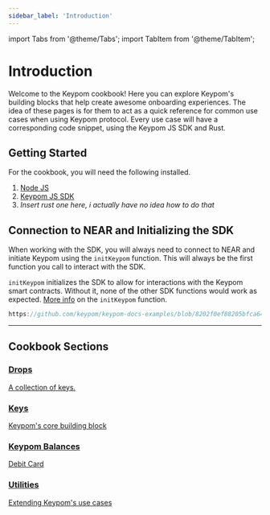 ```yaml
---
sidebar_label: 'Introduction'
---
```

import Tabs from '@theme/Tabs';
import TabItem from '@theme/TabItem';

# Introduction
Welcome to the Keypom cookbook! Here you can explore Keypom's building blocks that help create awesome onboarding experiences. The idea of these pages is for them to act as a quick reference for common use cases when using Keypom protocol. Every use case will have a corresponding code snippet, using the Keypom JS SDK and Rust. 
## Getting Started
For the cookbook, you will need the following installed. 
1. [Node JS](https://docs.npmjs.com/downloading-and-installing-node-js-and-npm)  
2. [Keypom JS SDK](https://github.com/keypom/keypom-js#getting-started)
3. *Insert rust one here, i actually have no idea how to do that*

## Connection to NEAR and Initializing the SDK
When working with the SDK, you will always need to connect to NEAR and initiate Keypom using the `initKeypom` function. This will always be the first function you call to interact with the SDK. 

`initKeypom` initializes the SDK to allow for interactions with the Keypom smart contracts. Without it, none of the other SDK functions would work as expected. [More info](../keypom-sdk/Core/modules.md#initkeypom) on the `initKeypom` function.

```js reference
https://github.com/keypom/keypom-docs-examples/blob/8202f0ef88205bfca644ccf5d4d3cfb460f88f15/basic-tutorials/simple-drop/simple-example.js#L10-L35
```

---

## Cookbook Sections
<div class="container">
  <div class="row">
    <div class="col">
      <a href="drops">
        <div class="card h-100 card-body">
          <div class="card__body">
            <h3 class="small-bottom-padding">Drops</h3>
            <p class="neutraltext">A collection of keys.</p>
          </div>
        </div>
      </a>
    </div>
    <div class="col">
      <a href="keys">
        <div class="card h-100 card-body">
          <div class="card__body">
            <h3 class="small-bottom-padding">Keys</h3>
              <p class="neutraltext">Keypom's core building block</p>
          </div>
        </div>
      </a>
    </div>
  </div>
  <div class="row">
    <div class="col">
      <a href="balances">
        <div class="card h-100 card-body">
          <div class="card__body">
            <h3 class="small-bottom-padding">Keypom Balances</h3>
              <p class="neutraltext">Debit Card</p>
          </div>
        </div>
      </a>
    </div>
    <div class="col">
      <a href="utilities">
        <div class="card h-100 card-body">
          <div class="card__body">
            <h3 class="small-bottom-padding">Utilities</h3>
              <p class="neutraltext">Extending Keypom's use cases</p>
          </div>
        </div>
      </a>
    </div>
  </div>
</div>
<br></br>

